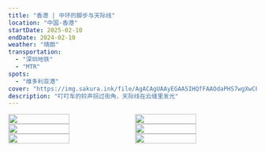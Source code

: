 ```yaml
---
title: "香港 | 中环的脚步与天际线"
location: "中国·香港"
startDate: 2025-02-10
endDate: 2024-02-10
weather: "晴朗"
transportation:
  - "深圳地铁"
  - "MTR"
spots:
  - "维多利亚港"
cover: "https://img.sakura.ink/file/AgACAgUAAyEGAASIHQfFAAOdaPHS7wgXwCP4n6tMmGk9yx0_7d4AAqAMaxtcs5BXdb9C3T1OQhoBAAMCAAN3AAM2BA.jpeg"
description: "叮叮车的铃声拐过街角，天际线在云缝里发光"
---
```




<div style="display: flex; gap: 10px;">
    <img src="https://img.sakura.ink/file/AgACAgUAAyEGAASIHQfFAAOaaPHS6CvS6va7nBIK7tHLjXM-PDwAApcMaxtcs5BXcp9LykwnSTYBAAMCAAN3AAM2BA.jpeg" style="flex: 1; width: 50%;">
    <img src="https://img.sakura.ink/file/AgACAgUAAyEGAASIHQfFAAObaPHS6fC7TL6NTu-k_nJHCn34j8sAApgMaxtcs5BXPbJAJ-oYsYgBAAMCAAN3AAM2BA.jpeg" style="flex: 1; width: 50%;">
</div>
<div style="display: flex; gap: 10px;">
    <img src="https://img.sakura.ink/file/AgACAgUAAyEGAASIHQfFAAOcaPHS6l_xlbGNVOqLF4OchUAdfcIAApoMaxtcs5BXeFSFZLal5_MBAAMCAAN3AAM2BA.jpeg" style="flex: 1; width: 50%;">
    <img src="https://img.sakura.ink/file/AgACAgUAAyEGAASIHQfFAAOdaPHS7wgXwCP4n6tMmGk9yx0_7d4AAqAMaxtcs5BXdb9C3T1OQhoBAAMCAAN3AAM2BA.jpeg" style="flex: 1; width: 50%;">
</div>
<div style="display: flex; gap: 10px;">
    <img src="https://img.sakura.ink/file/AgACAgUAAyEGAASIHQfFAAOfaPHS8VCCy9wPGA4Ou8snn-bikjkAAqQMaxtcs5BXjmJ8yR0g_gMBAAMCAAN3AAM2BA.jpeg" style="flex: 1; width: 50%;">
    <img src="" style="flex: 1; width: 50%;">
</div>




